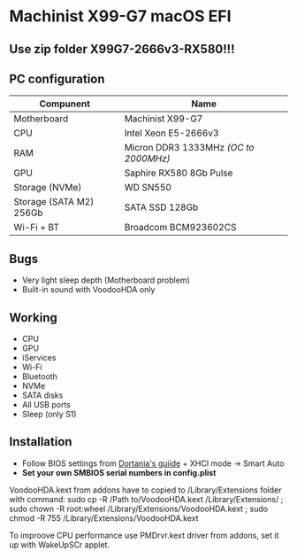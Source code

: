 # Machinist X99-G7 macOS EFI

## Use zip folder X99G7-2666v3-RX580!!!

## PC configuration
| Compunent | Name |
| - | - |
| Motherboard | Machinist X99-G7 |
| CPU | Intel Xeon E5-2666v3 |
| RAM | Micron DDR3 1333MHz *(OC to 2000MHz)* |
| GPU | Saphire RX580 8Gb Pulse | 
| Storage (NVMe) | WD SN550 |
| Storage (SATA M2) 256Gb | SATA SSD 128Gb |
| Wi-Fi + BT | Broadcom BCM923602CS |

## Bugs
* Very light sleep depth (Motherboard problem)
* Built-in sound with VoodooHDA only

## Working
* CPU
* GPU
* iServices
* Wi-Fi
* Bluetooth
* NVMe
* SATA disks
* All USB ports
* Sleep (only S1)

## Installation
* Follow BIOS settings from [Dortania's guiide](https://dortania.github.io/OpenCore-Install-Guide/config-HEDT/haswell-e.html#intel-bios-settings) + XHCI mode -> Smart Auto
* **Set your own SMBIOS serial numbers in config.plist**

VoodooHDA.kext from addons have to copied to /Library/Extensions folder with command:
sudo cp -R /Path to/VoodooHDA.kext /Library/Extensions/ ; sudo chown -R root:wheel /Library/Extensions/VoodooHDA.kext ; sudo chmod -R 755  /Library/Extensions/VoodooHDA.kext 

To improove CPU performance use PMDrvr.kext driver from addons, set it up with WakeUpSCr applet. 

